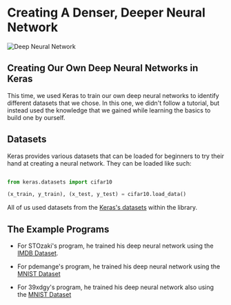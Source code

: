 # Creating A Denser, Deeper Neural Network

![Deep Neural Network](http://neuralnetworksanddeeplearning.com/images/tikz41.png)

## Creating Our Own Deep Neural Networks in Keras

This time, we used Keras to train our own deep neural networks to identify different datasets that we chose. In this one, we didn't follow a tutorial, but instead used the knowledge that we gained while learning the basics to build one by ourself.

## Datasets

Keras provides various datasets that can be loaded for beginners to try their hand at creating a neural network. They can be loaded like such: 

```Python

from keras.datasets import cifar10

(x_train, y_train), (x_test, y_test) = cifar10.load_data()
```
All of us used datasets from the [Keras's datasets](https://keras.io/datasets/) within the library.

## The Example Programs

* For STOzaki's program, he trained his deep neural network using the [IMDB Dataset](https://keras.io/datasets/#imdb-movie-reviews-sentiment-classification).

* For pdemange's program, he trained his deep neural network using the [MNIST Dataset](https://keras.io/datasets/#mnist-database-of-handwritten-digits)

* For 39xdgy's program, he trained his deep neural network also using the [MNIST Dataset](https://keras.io/datasets/#mnist-database-of-handwritten-digits)


